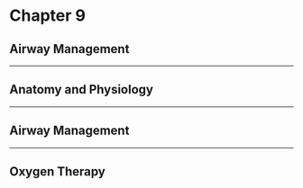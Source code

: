 # Chapter 9
## Airway Management

---

## Anatomy and Physiology

---

## Airway Management

---

## Oxygen Therapy